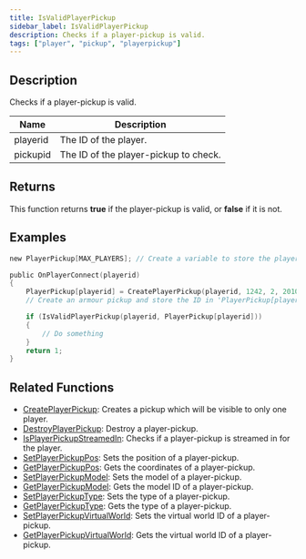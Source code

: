 ```yaml
---
title: IsValidPlayerPickup
sidebar_label: IsValidPlayerPickup
description: Checks if a player-pickup is valid.
tags: ["player", "pickup", "playerpickup"]
---
```


<VersionWarn version='omp v1.1.0.2612' />

## Description

Checks if a player-pickup is valid.

| Name     | Description                           |
|----------|---------------------------------------|
| playerid | The ID of the player.                 |
| pickupid | The ID of the player-pickup to check. |

## Returns

This function returns **true** if the player-pickup is valid, or **false** if it is not.

## Examples

```c
new PlayerPickup[MAX_PLAYERS]; // Create a variable to store the player-pickup ID in

public OnPlayerConnect(playerid)
{
    PlayerPickup[playerid] = CreatePlayerPickup(playerid, 1242, 2, 2010.0979, 1222.0642, 10.8206, -1);
    // Create an armour pickup and store the ID in 'PlayerPickup[playerid]'

    if (IsValidPlayerPickup(playerid, PlayerPickup[playerid]))
    {
        // Do something
    }
    return 1;
}
```

## Related Functions

- [CreatePlayerPickup](./CreatePlayerPickup): Creates a pickup which will be visible to only one player.
- [DestroyPlayerPickup](DestroyPlayerPickup): Destroy a player-pickup.
- [IsPlayerPickupStreamedIn](IsPlayerPickupStreamedIn): Checks if a player-pickup is streamed in for the player.
- [SetPlayerPickupPos](SetPlayerPickupPos): Sets the position of a player-pickup.
- [GetPlayerPickupPos](GetPlayerPickupPos): Gets the coordinates of a player-pickup.
- [SetPlayerPickupModel](SetPlayerPickupModel): Sets the model of a player-pickup.
- [GetPlayerPickupModel](GetPlayerPickupModel): Gets the model ID of a player-pickup.
- [SetPlayerPickupType](SetPlayerPickupType): Sets the type of a player-pickup.
- [GetPlayerPickupType](GetPlayerPickupType): Gets the type of a player-pickup.
- [SetPlayerPickupVirtualWorld](SetPlayerPickupVirtualWorld): Sets the virtual world ID of a player-pickup.
- [GetPlayerPickupVirtualWorld](GetPlayerPickupVirtualWorld): Gets the virtual world ID of a player-pickup.
